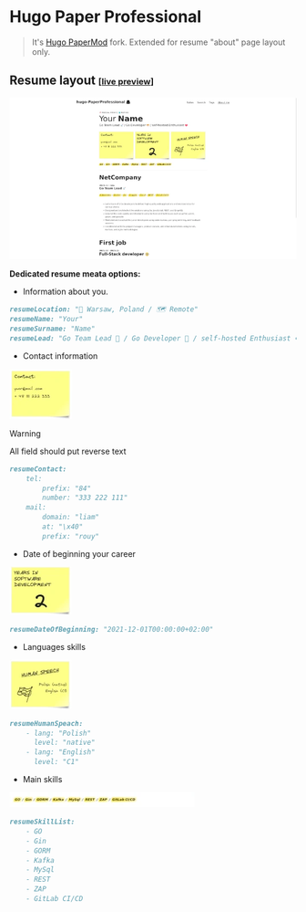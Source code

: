 # Hugo Paper Professional

> It's [Hugo PaperMod](https://github.com/adityatelange/hugo-PaperMod) fork. Extended for resume "about" page layout only.

## Resume layout <small style="font-size: 70%;">[[live preview](https://devintrap.com/aboutme/)]</small>

![hugo-PaperProfesional-resume](https://raw.githubusercontent.com/devintrap/hugo-PaperProfessional/dev/static/hugo-PaperProfesional-resume.webp)

**Dedicated resume meata options:**

- Information about you.
```md
resumeLocation: "📌 Warsaw, Poland / 🗺️ Remote"
resumeName: "Your"
resumeSurname: "Name"
resumeLead: "Go Team Lead 🚀 / Go Developer 🐹 / self-hosted Enthusiast ❤️"
```
- Contact information 

![hugo-PaperProfesional-resume-contact.webp](https://raw.githubusercontent.com/devintrap/hugo-PaperProfessional/dev/static/hugo-PaperProfesional-resume-contact.webp)

> [!WARNING]  
> All field should put reverse text

```md
resumeContact:
    tel:
        prefix: "84"
        number: "333 222 111"
    mail: 
        domain: "liam"
        at: "\x40"
        prefix: "rouy"
```

- Date of beginning your career

![hugo-PaperProfesional-resume-experience](https://raw.githubusercontent.com/devintrap/hugo-PaperProfessional/dev/static/hugo-PaperProfesional-resume-experience.webp)

```md
resumeDateOfBeginning: "2021-12-01T00:00:00+02:00"
```

-  Languages skills

![hugo-PaperProfesional-resume-languages](https://raw.githubusercontent.com/devintrap/hugo-PaperProfessional/dev/static/hugo-PaperProfesional-resume-languages.webp)

```md
resumeHumanSpeach:
    - lang: "Polish"
      level: "native"
    - lang: "English"
      level: "C1"
```

- Main skills 

![hugo-PaperProfesional-mainskills](https://raw.githubusercontent.com/devintrap/hugo-PaperProfessional/dev/static/hugo-PaperProfesional-mainskills.webp)

```md
resumeSkillList: 
    - GO
    - Gin
    - GORM
    - Kafka
    - MySql
    - REST
    - ZAP
    - GitLab CI/CD
```


